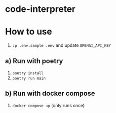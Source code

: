 # code-interpreter

# How to use

1. `cp .env.sample .env` and update `OPENAI_API_KEY`

## a) Run with poetry

1. `poetry install`
2. `poetry run main`

## b) Run with docker compose
1. `docker compose up` (only runs once)
